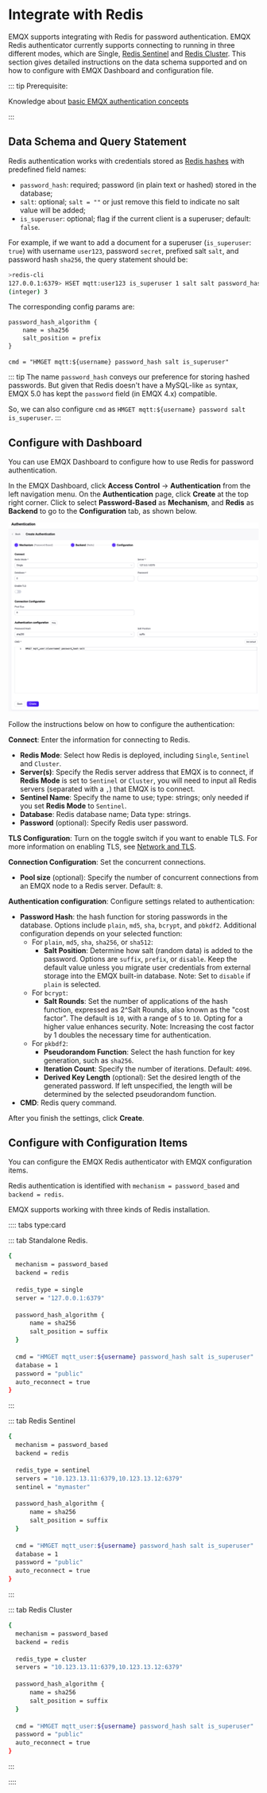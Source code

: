 # Integrate with Redis

EMQX supports integrating with Redis for password authentication. EMQX Redis authenticator currently supports connecting to running in three different modes, which are Single, [Redis Sentinel](https://redis.io/docs/manual/sentinel/) and [Redis Cluster](https://redis.io/docs/manual/scaling/). This section gives detailed instructions on the data schema supported and on how to configure with EMQX Dashboard and configuration file. 

::: tip Prerequisite:

Knowledge about [basic EMQX authentication concepts](../authn/authn.md)

:::

## Data Schema and Query Statement

Redis authentication works with credentials stored as [Redis hashes](https://redis.io/docs/manual/data-types/#hashes) with predefined field names: 

- `password_hash`: required; password (in plain text or hashed) stored in the database; 
- `salt`: optional; `salt = ""` or just remove this field to indicate no salt value will be added; 
-  `is_superuser`: optional; flag if the current client is a superuser; default: `false`.

For example, if we want to add a document for a superuser (`is_superuser`: `true`) with username `user123`, password `secret`, prefixed salt `salt`, and password hash `sha256`, the query statement should be:

```bash
>redis-cli
127.0.0.1:6379> HSET mqtt:user123 is_superuser 1 salt salt password_hash ac63a624e7074776d677dd61a003b8c803eb11db004d0ec6ae032a5d7c9c5caf
(integer) 3
```

The corresponding config params are:

```
password_hash_algorithm {
    name = sha256
    salt_position = prefix
}

cmd = "HMGET mqtt:${username} password_hash salt is_superuser"
```

::: tip
The name `password_hash` conveys our preference for storing hashed passwords. But given that Redis doesn't have a MySQL-like `as` syntax, EMQX 5.0 has kept the `password` field (in EMQX 4.x) compatible.

So, we can also configure `cmd` as `HMGET mqtt:${username} password salt is_superuser`.
:::

## Configure with Dashboard

You can use EMQX Dashboard to configure how to use Redis for password authentication. 

In the EMQX Dashboard, click **Access Control** -> **Authentication** from the left navigation menu. On the **Authentication** page, click **Create** at the top right corner. Click to select **Password-Based** as **Mechanism**, and **Redis** as **Backend** to go to the **Configuration** tab, as shown below. 

<img src="./assets/authn-redis.png" alt="Authentication with redis" style="zoom:67%;" />

Follow the instructions below on how to configure the authentication:

**Connect**: Enter the information for connecting to Redis.

- **Redis Mode**: Select how Redis is deployed, including `Single`, `Sentinel` and `Cluster`. 
- **Server(s)**: Specify the Redis server address that EMQX is to connect, if **Redis Mode** is set to `Sentinel` or `Cluster`, you will need to input all Redis servers (separated with a `,`) that EMQX is to connect.
- **Sentinel Name**: Specify the name to use; type: strings; only needed if you set **Redis Mode** to `Sentinel`.
- **Database**: Redis database name; Data type: strings.
- **Password** (optional): Specify Redis user password. 

**TLS Configuration**: Turn on the toggle switch if you want to enable TLS. For more information on enabling TLS, see [Network and TLS](../../network/overview.md).

**Connection Configuration**: Set the concurrent connections.

- **Pool size** (optional): Specify the number of concurrent connections from an EMQX node to a Redis server. Default: `8`. 

**Authentication configuration**: Configure settings related to authentication:

- **Password Hash**: the hash function for storing passwords in the database. Options include `plain`, `md5`, `sha`, `bcrypt`, and `pbkdf2`. Additional configuration depends on your selected function:
  - For `plain`, `md5`, `sha`, `sha256`, or `sha512`:
    - **Salt Position**: Determine how salt (random data) is added to the password. Options are `suffix`, `prefix`, or `disable`. Keep the default value unless you migrate user credentials from external storage into the EMQX built-in database. Note: Set to `disable` if `plain` is selected. 
  - For `bcrypt`:
    - **Salt Rounds**: Set the number of applications of the hash function, expressed as 2^Salt Rounds, also known as the "cost factor". The default is `10`, with a range of `5` to `10`. Opting for a higher value enhances security. Note: Increasing the cost factor by 1 doubles the necessary time for authentication.
  - For `pkbdf2`:
    - **Pseudorandom Function**: Select the hash function for key generation, such as `sha256`.
    - **Iteration Count**: Specify the number of iterations. Default: `4096`.
    - **Derived Key Length** (optional): Set the desired length of the generated password. If left unspecified, the length will be determined by the selected pseudorandom function.
- **CMD**: Redis query command. 

After you finish the settings, click **Create**.

## Configure with Configuration Items

You can configure the EMQX Redis authenticator with EMQX configuration items. <!--For detailed operation steps, see  [authn-redis:standalone](../../configuration/configuration-manual.html#authn-redis:standalone), [authn-redis:sentinel](../../configuration/configuration-manual.html#authn-redis:sentinel), and  [authn-redis:cluster](../../configuration/configuration-manual.html#authn-redis:cluster).-->

Redis authentication is identified with `mechanism = password_based` and `backend = redis`.

EMQX supports working with three kinds of Redis installation.

:::: tabs type:card

::: tab Standalone Redis.

```bash
{
  mechanism = password_based
  backend = redis

  redis_type = single
  server = "127.0.0.1:6379"

  password_hash_algorithm {
      name = sha256
      salt_position = suffix
  }

  cmd = "HMGET mqtt_user:${username} password_hash salt is_superuser"
  database = 1
  password = "public"
  auto_reconnect = true
}
```

:::

::: tab Redis Sentinel 

```bash
{
  mechanism = password_based
  backend = redis

  redis_type = sentinel
  servers = "10.123.13.11:6379,10.123.13.12:6379"
  sentinel = "mymaster"

  password_hash_algorithm {
      name = sha256
      salt_position = suffix
  }

  cmd = "HMGET mqtt_user:${username} password_hash salt is_superuser"
  database = 1
  password = "public"
  auto_reconnect = true
}
```

:::

::: tab Redis Cluster 

```bash
{
  mechanism = password_based
  backend = redis

  redis_type = cluster
  servers = "10.123.13.11:6379,10.123.13.12:6379"

  password_hash_algorithm {
      name = sha256
      salt_position = suffix
  }

  cmd = "HMGET mqtt_user:${username} password_hash salt is_superuser"
  password = "public"
  auto_reconnect = true
}
```

:::

::::
